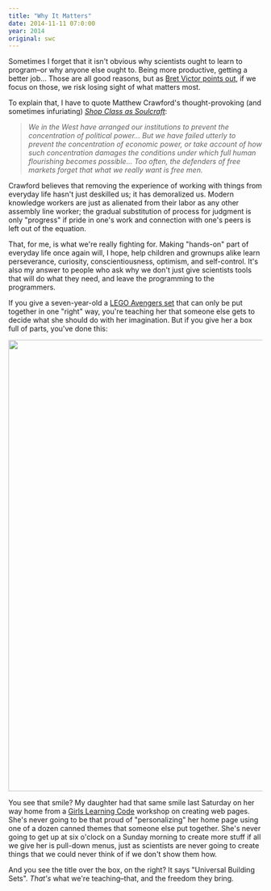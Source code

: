 ```yaml
---
title: "Why It Matters"
date: 2014-11-11 07:0:00
year: 2014
original: swc
---
```

<p>
  Sometimes I forget that it isn't obvious
  why scientists ought to learn to program–or why anyone else ought to.
  Being more productive,
  getting a better job…
  Those are all good reasons,
  but as <a href="http://worrydream.com/MeanwhileAtCodeOrg/">Bret Victor points out</a>,
  if we focus on those,
  we risk losing sight of what matters most.
</p>
<p>
  To explain that,
  I have to quote Matthew Crawford's thought-provoking (and sometimes infuriating)
  <em><a href="http://www.amazon.com/Shop-Class-Soulcraft-Inquiry-Value/dp/0143117467/">Shop Class as Soulcraft</a></em>:
</p>
<blockquote>
  <em>
    We in the West have arranged our institutions to prevent the concentration of political power…
    But we have failed utterly to prevent the concentration of economic power,
    or take account of how such concentration damages the conditions under which full human flourishing becomes possible…
    Too often,
    the defenders of free markets forget that what we really want is free men.
  </em>
</blockquote>
<p>
  Crawford believes that removing the experience of working with things from everyday life hasn't just deskilled us;
  it has demoralized us.
  Modern knowledge workers are just as alienated from their labor as any other assembly line worker;
  the gradual substitution of process for judgment is only "progress"
  if pride in one's work and connection with one's peers is left out of the equation.
</p>
<p>
  That, for me, is what we're really fighting for.
  Making "hands-on" part of everyday life once again will,
  I hope,
  help children and grownups alike learn perseverance, curiosity, conscientiousness, optimism, and self-control.
  It's also my answer to people who ask why we don't just give scientists tools that will do what they need,
  and leave the programming to the programmers.
</p>
<p>
  If you give a seven-year-old
  a <a href="http://www.amazon.com/LEGO-Quinjet-Aerial-Battle-6869/dp/B007GE5X78/">LEGO Avengers set</a>
  that can only be put together in one "right" way,
  you're teaching her that someone else gets to decide what she should do with her imagination.
  But if you give her a box full of parts, you've done this:
</p>
<p>
  <img src="{{'/files/2014/11/lego_ad_1981.jpg' | relative_url}}" width="660" height="893" class="centered">
</p>
<p>
  You see that smile?
  My daughter had that same smile last Saturday
  on her way home from
  a <a href="http://ladieslearningcode.com/girlscodeday/">Girls Learning Code</a> workshop
  on creating web pages.
  She's never going to be that proud of "personalizing" her home page
  using one of a dozen canned themes that someone else put together.
  She's never going to get up at six o'clock on a Sunday morning to create more stuff
  if all we give her is pull-down menus,
  just as scientists are never going to create things that we could never think of
  if we don't show them how.
</p>
<p>
  And you see the title over the box, on the right?
  It says "Universal Building Sets".
  <em>That's</em> what we're teaching–that,
  and the freedom they bring.
</p>
